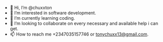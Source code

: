 - 👋 Hi, I’m @chuxxton
- 👀 I’m interested in software development.
- 🌱 I’m currently learning coding.
- 💞️ I’m looking to collaborate on every necessary and available help i can get.
- 📫 How to reach me +2347035157746 or tonychuxx13@gmail.com.

<!---
chuxxton/chuxxton is a ✨ special ✨ repository because its `README.md` (this file) appears on your GitHub profile.
You can click the Preview link to take a look at your changes.
--->
